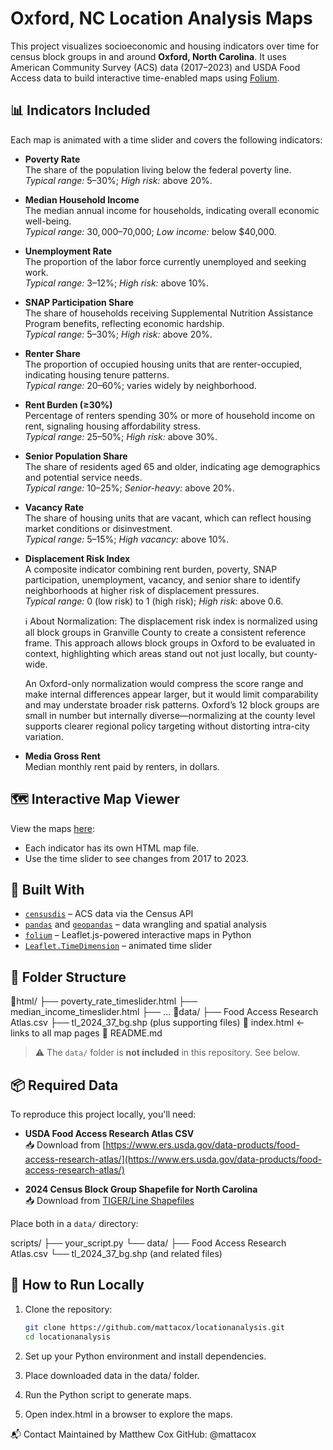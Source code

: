 # Oxford, NC Location Analysis Maps

This project visualizes socioeconomic and housing indicators over time for census block groups in and around **Oxford, North Carolina**. It uses American Community Survey (ACS) data (2017–2023) and USDA Food Access data to build interactive time-enabled maps using [Folium](https://python-visualization.github.io/folium/).

## 📊 Indicators Included

Each map is animated with a time slider and covers the following indicators:

- **Poverty Rate**  
  The share of the population living below the federal poverty line.  
  *Typical range:* 5–30%; *High risk:* above 20%.

- **Median Household Income**  
  The median annual income for households, indicating overall economic well-being.  
  *Typical range:* $30,000–$70,000; *Low income:* below $40,000.

- **Unemployment Rate**  
  The proportion of the labor force currently unemployed and seeking work.  
  *Typical range:* 3–12%; *High risk:* above 10%.

- **SNAP Participation Share**  
  The share of households receiving Supplemental Nutrition Assistance Program benefits, reflecting economic hardship.  
  *Typical range:* 5–30%; *High risk:* above 20%.

- **Renter Share**  
  The proportion of occupied housing units that are renter-occupied, indicating housing tenure patterns.  
  *Typical range:* 20–60%; varies widely by neighborhood.

- **Rent Burden (≥30%)**  
  Percentage of renters spending 30% or more of household income on rent, signaling housing affordability stress.  
  *Typical range:* 25–50%; *High risk:* above 30%.

- **Senior Population Share**  
  The share of residents aged 65 and older, indicating age demographics and potential service needs.  
  *Typical range:* 10–25%; *Senior-heavy:* above 20%.

- **Vacancy Rate**  
  The share of housing units that are vacant, which can reflect housing market conditions or disinvestment.  
  *Typical range:* 5–15%; *High vacancy:* above 10%.

- **Displacement Risk Index**  
  A composite indicator combining rent burden, poverty, SNAP participation, unemployment, vacancy, and senior share to identify neighborhoods at higher risk of displacement pressures.  
  *Typical range:* 0 (low risk) to 1 (high risk); *High risk:* above 0.6.

  ℹ️ About Normalization:
  The displacement risk index is normalized using all block groups in Granville County to create a consistent reference frame. This approach allows block groups in Oxford to be evaluated in context, highlighting which areas stand out not just locally, but county-wide.

  An Oxford-only normalization would compress the score range and make internal differences appear larger, but it would limit comparability and may understate broader risk patterns. Oxford’s 12 block groups are small in number but internally diverse—normalizing at the county level supports clearer regional policy targeting without distorting intra-city variation.

- **Media Gross Rent**  
  Median monthly rent paid by renters, in dollars.


## 🗺️ Interactive Map Viewer

View the maps [here](https://mattacox.github.io/locationanalysis/):

- Each indicator has its own HTML map file.
- Use the time slider to see changes from 2017 to 2023.

## 🔧 Built With

- [`censusdis`](https://pypi.org/project/censusdis/) – ACS data via the Census API
- [`pandas`](https://pandas.pydata.org/) and [`geopandas`](https://geopandas.org/) – data wrangling and spatial analysis
- [`folium`](https://python-visualization.github.io/folium/) – Leaflet.js-powered interactive maps in Python
- [`Leaflet.TimeDimension`](https://github.com/socib/Leaflet.TimeDimension) – animated time slider

## 📁 Folder Structure

📂html/
├── poverty_rate_timeslider.html
├── median_income_timeslider.html
├── ...
📂data/
├── Food Access Research Atlas.csv
├── tl_2024_37_bg.shp (plus supporting files)
📄 index.html ← links to all map pages
📄 README.md


> ⚠️ The `data/` folder is **not included** in this repository. See below.

## 📦 Required Data

To reproduce this project locally, you'll need:

- **USDA Food Access Research Atlas CSV**  
  📥 Download from [https://www.ers.usda.gov/data-products/food-access-research-atlas/](https://www.ers.usda.gov/data-products/food-access-research-atlas/)

- **2024 Census Block Group Shapefile for North Carolina**  
  📥 Download from [TIGER/Line Shapefiles](https://www.census.gov/geographies/mapping-files/time-series/geo/tiger-line-file.html)

Place both in a `data/` directory:

scripts/
├── your_script.py
└── data/
├── Food Access Research Atlas.csv
└── tl_2024_37_bg.shp (and related files)

## 🚀 How to Run Locally

1. Clone the repository:
   ```bash
   git clone https://github.com/mattacox/locationanalysis.git
   cd locationanalysis
2. Set up your Python environment and install dependencies.

3. Place downloaded data in the data/ folder.

4. Run the Python script to generate maps.

5. Open index.html in a browser to explore the maps.


📬 Contact
Maintained by Matthew Cox
GitHub: @mattacox